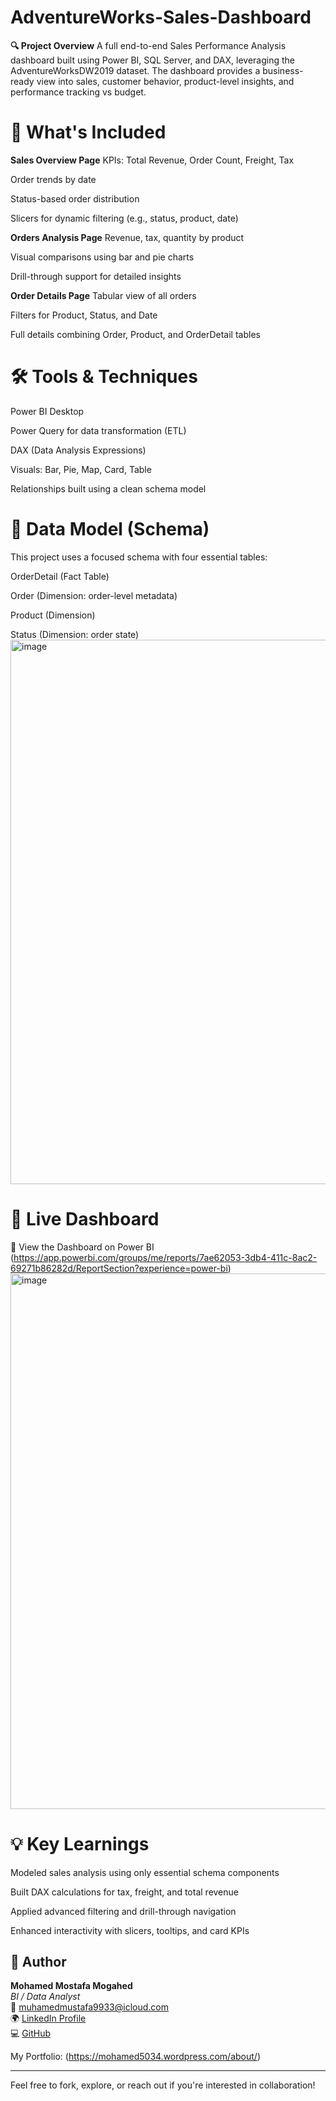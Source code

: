 # AdventureWorks-Sales-Dashboard

**🔍 Project Overview**
A full end-to-end Sales Performance Analysis dashboard built using Power BI, SQL Server, and DAX, leveraging the AdventureWorksDW2019 dataset.
The dashboard provides a business-ready view into sales, customer behavior, product-level insights, and performance tracking vs budget.

# 📌 What's Included

**Sales Overview Page**
KPIs: Total Revenue, Order Count, Freight, Tax

Order trends by date

Status-based order distribution

Slicers for dynamic filtering (e.g., status, product, date)

**Orders Analysis Page**
Revenue, tax, quantity by product

Visual comparisons using bar and pie charts

Drill-through support for detailed insights

**Order Details Page**
Tabular view of all orders

Filters for Product, Status, and Date

Full details combining Order, Product, and OrderDetail tables



# 🛠️ Tools & Techniques

Power BI Desktop

Power Query for data transformation (ETL)

DAX (Data Analysis Expressions)

Visuals: Bar, Pie, Map, Card, Table

Relationships built using a clean schema model

# 📂 Data Model (Schema)

This project uses a focused schema with four essential tables:

OrderDetail (Fact Table)

Order (Dimension: order-level metadata)

Product (Dimension)

Status (Dimension: order state)
<img width="1162" height="871" alt="image" src="https://github.com/user-attachments/assets/12fcf84f-26d6-41cf-bde5-0e48fb708218" />


# 🔗 Live Dashboard

🔗 View the Dashboard on Power BI (https://app.powerbi.com/groups/me/reports/7ae62053-3db4-411c-8ac2-69271b86282d/ReportSection?experience=power-bi)
<img width="1463" height="857" alt="image" src="https://github.com/user-attachments/assets/1218881a-4e4e-4b78-a6e1-034e6b535cc2" />

# 💡 Key Learnings

Modeled sales analysis using only essential schema components

Built DAX calculations for tax, freight, and total revenue

Applied advanced filtering and drill-through navigation

Enhanced interactivity with slicers, tooltips, and card KPIs

## 👤 Author

**Mohamed Mostafa Mogahed**  
*BI / Data Analyst*  
📧 muhamedmustafa9933@icloud.com  
🌍 [LinkedIn Profile](https://www.linkedin.com/in/mohamedmostafa99)  
💻 [GitHub](https://github.com/muhamemustafa99)

 My Portfolio:  (https://mohamed5034.wordpress.com/about/)



---

Feel free to fork, explore, or reach out if you're interested in collaboration!
